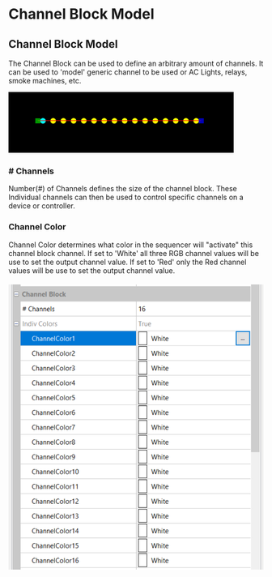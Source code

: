 # Channel Block Model

## Channel Block Model

The Channel Block can be used to define an arbitrary amount of channels. It can be used to 'model' generic channel to be used or AC Lights, relays, smoke machines, etc.

![](<../../../.gitbook/assets/image (1).png>)

### # Channels

Number(#) of Channels defines the size of the channel block. These Individual channels can then be used to control specific channels on a device or controller.&#x20;

### Channel Color

Channel Color determines what color in the sequencer will "activate" this channel block channel. If set to 'White' all three RGB channel values will be use to set the output channel value. If set to 'Red' only the Red channel values will be use to set the output channel value.

#### ![](<../../../.gitbook/assets/image (2) (1).png>)&#x20;
